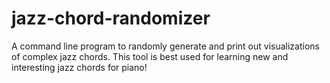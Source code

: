 # jazz-chord-randomizer
A command line program to randomly generate and print out visualizations of complex jazz chords. This tool is best used for learning new and interesting jazz chords for piano!
